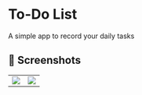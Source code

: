 # To-Do List
A simple app to record your daily tasks

## 📸 Screenshots
|||
|---|---|
| ![](https://user-images.githubusercontent.com/95761927/213457166-d8c5b387-b74f-4a8c-b25a-3c58ec52b350.jpg) | ![](https://user-images.githubusercontent.com/95761927/213456337-8a2efd6c-dd19-4f80-a7d2-a6fecdedb1dc.jpg) |
